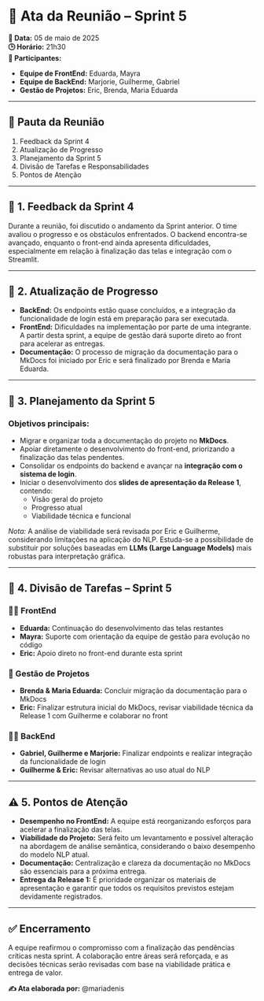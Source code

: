 # 📄 Ata da Reunião – Sprint 5

**📅 Data:** 05 de maio de 2025  
**🕒 Horário:** 21h30  
**👥 Participantes:**  
- **Equipe de FrontEnd:** Eduarda, Mayra  
- **Equipe de BackEnd:** Marjorie, Guilherme, Gabriel  
- **Gestão de Projetos:** Eric, Brenda, Maria Eduarda  

---

## 📌 Pauta da Reunião
1. Feedback da Sprint 4  
2. Atualização de Progresso  
3. Planejamento da Sprint 5  
4. Divisão de Tarefas e Responsabilidades  
5. Pontos de Atenção  

---

## 📝 1. Feedback da Sprint 4

Durante a reunião, foi discutido o andamento da Sprint anterior. O time avaliou o progresso e os obstáculos enfrentados. O backend encontra-se avançado, enquanto o front-end ainda apresenta dificuldades, especialmente em relação à finalização das telas e integração com o Streamlit.

---

## 🚧 2. Atualização de Progresso

- **BackEnd:** Os endpoints estão quase concluídos, e a integração da funcionalidade de login está em preparação para ser executada.  
- **FrontEnd:** Dificuldades na implementação por parte de uma integrante. A partir desta sprint, a equipe de gestão dará suporte direto ao front para acelerar as entregas.  
- **Documentação:** O processo de migração da documentação para o MkDocs foi iniciado por Eric e será finalizado por Brenda e Maria Eduarda.  

---

## 🎯 3. Planejamento da Sprint 5

### Objetivos principais:
- Migrar e organizar toda a documentação do projeto no **MkDocs**.  
- Apoiar diretamente o desenvolvimento do front-end, priorizando a finalização das telas pendentes.  
- Consolidar os endpoints do backend e avançar na **integração com o sistema de login**.  
- Iniciar o desenvolvimento dos **slides de apresentação da Release 1**, contendo:
  - Visão geral do projeto  
  - Progresso atual  
  - Viabilidade técnica e funcional  

*Nota:* A análise de viabilidade será revisada por Eric e Guilherme, considerando limitações na aplicação do NLP. Estuda-se a possibilidade de substituir por soluções baseadas em **LLMs (Large Language Models)** mais robustas para interpretação gráfica.

---

## 🔧 4. Divisão de Tarefas – Sprint 5

### 👩‍🎨 FrontEnd
- **Eduarda:** Continuação do desenvolvimento das telas restantes  
- **Mayra:** Suporte com orientação da equipe de gestão para evolução no código  
- **Eric:** Apoio direto no front-end durante esta sprint  

### 🧠 Gestão de Projetos
- **Brenda & Maria Eduarda:** Concluir migração da documentação para o MkDocs  
- **Eric:** Finalizar estrutura inicial do MkDocs, revisar viabilidade técnica da Release 1 com Guilherme e colaborar no front  

### 👨‍💻 BackEnd
- **Gabriel, Guilherme e Marjorie:** Finalizar endpoints e realizar integração da funcionalidade de login  
- **Guilherme & Eric:** Revisar alternativas ao uso atual do NLP  

---

## ⚠️ 5. Pontos de Atenção

- **Desempenho no FrontEnd:** A equipe está reorganizando esforços para acelerar a finalização das telas.  
- **Viabilidade do Projeto:** Será feito um levantamento e possível alteração na abordagem de análise semântica, considerando o baixo desempenho do modelo NLP atual.  
- **Documentação:** Centralização e clareza da documentação no MkDocs são essenciais para a próxima entrega.  
- **Entrega da Release 1:** É prioridade organizar os materiais de apresentação e garantir que todos os requisitos previstos estejam devidamente registrados.  

---

## ✅ Encerramento

A equipe reafirmou o compromisso com a finalização das pendências críticas nesta sprint. A colaboração entre áreas será reforçada, e as decisões técnicas serão revisadas com base na viabilidade prática e entrega de valor.

**✍️ Ata elaborada por:** @mariadenis

